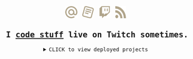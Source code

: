 <div align="center">
    <a href="mailto:seyluofficial@gmail.com" title="gmail">
        <img width="32" height="32" src="/static/icons/mail.svg" alt="Gmail Icon" >
    </a>&#x200B;&nbsp;&nbsp;
    <a href="https://seylu.github.io/resume/mj_sabit_resume.pdf" title="Resume">
        <img width="32" height="32" src="/static/icons/cv.svg" alt="Resume Icon" >
    </a>&#x200B;&nbsp;&nbsp;
    <a href="https://twitch.com/seylu_dev" title="Twitch">
        <img width="32" height="32" src="/static/icons/twitch.svg" alt="Twitch Icon" >
    </a>&#x200B;&nbsp;&nbsp;
    <a href="https://seylu.pages.dev" title="Blog">
        <img width="28" height="32" src="/static/icons/rss.svg" alt="Blog Icon" >
    </a>&#x200B;&nbsp;&nbsp;
</div>
<div align="center">
    <samp><h2><a href=\"#\">&#x200B;</a>I <ins>code stuff</ins> live on Twitch sometimes.</h2></samp>
</div>

<details>
<summary align="center">
    <kbd><kbd>CLICK</kbd> to view deployed projects</kbd>
    <a href="#projects"></a>&#x200B;&nbsp;&nbsp;
    <br>
    <br>
</summary>
<div align="left">

<h2><a href=\"#\">&#x200B;</a><samp>🔶 curator</samp>&nbsp;&nbsp;&nbsp;
    <a href="https://seylu.github.io/curator">
        <kbd><kbd>🟢 VIEW DEPLOYMENT</kbd> on GitHub Pages</kbd>
    </a>&#x200B;&nbsp;&nbsp;
    <a href="https://github.com/seylu/curator">
        <kbd><kbd>⚪ VIEW SOURCE</kbd> on GitHub</kbd>
    </a>&#x200B;&nbsp;&nbsp;
</h2>
<blockquote>A masonry gallery viewer for open museum APIs.</blockquote>

<p align="right">
    <a href="https://www.typescriptlang.org/">
        <code><img height="25" src="https://skillicons.dev/icons?i=ts&perline=1&theme=light" title="TypeScript"></code>
    </a>&#x200B;&nbsp;&nbsp;
    <a href="https://react.dev/">
        <code><img height="25" src="https://skillicons.dev/icons?i=react&perline=1&theme=light" title="React"></code>
    </a>&#x200B;&nbsp;&nbsp;
    <a href="https://vite.dev/">
        <code><img height="25" src="https://skillicons.dev/icons?i=vite&perline=1&theme=light" title="Vite"></code>
    </a>&#x200B;&nbsp;&nbsp;
    <a href="https://tailwindcss.com/">
        <code><img height="25" src="https://skillicons.dev/icons?i=tailwind&perline=1&theme=light" title="Tailwind CSS"></code>
    </a>&#x200B;&nbsp;&nbsp;
</p>

<br>

<h2><a href=\"#\">&#x200B;</a><samp>🔷 ghlabel</samp>&nbsp;&nbsp;&nbsp;
    <a href="https://youtu.be/iTdzwz8Azvo">
        <kbd><kbd>🔴 WATCH PYCON APAC TALK</kbd> on Youtube</kbd>
    </a>&#x200B;&nbsp;&nbsp;
    <a href="https://github.com/seylu/ghlabel">
        <kbd><kbd>⚪ VIEW SOURCE</kbd> on GitHub</kbd>
    </a>&#x200B;&nbsp;&nbsp;
</h2>
<blockquote>Python CLI tool to help setup GitHub Labels from a yaml/json config file.</blockquote>

<p align="right">
    <a href="https://www.python.org/">
        <code><img height="25" src="https://skillicons.dev/icons?i=py&perline=1&theme=light" title="Python"></code>
    </a>&#x200B;&nbsp;&nbsp;
</p>

<br>

<h2><a href=\"#\">&#x200B;</a><samp>🔶 wikipedia-clone</samp>&nbsp;&nbsp;&nbsp;
    <a href="https://youtu.be/KSov2QSPx4s">
        <kbd><kbd>🔴 WATCH DEMO</kbd> on Youtube</kbd>
    </a>&#x200B;&nbsp;&nbsp;
</h2>
<blockquote>A full stack wikipedia clone built with Django.</blockquote>

<p align="right">
    <a href="https://www.djangoproject.com/">
        <code><img height="25" src="https://skillicons.dev/icons?i=django&perline=1&theme=light" title="Django"></code>
    </a>&#x200B;&nbsp;&nbsp;
    <a href="https://www.python.org/">
        <code><img height="25" src="https://skillicons.dev/icons?i=py&perline=1&theme=light" title="Python"></code>
    </a>&#x200B;&nbsp;&nbsp;
    <a href="https://www.sqlite.org/">
        <code><img height="25" src="https://skillicons.dev/icons?i=sqlite&perline=1&theme=light" title="SQLite"></code>
    </a>&#x200B;&nbsp;&nbsp;
    <a href="https://www.javascript.com/">
        <code><img height="25" src="https://skillicons.dev/icons?i=js&perline=1&theme=light" title="JavaScript"></code>
    </a>&#x200B;&nbsp;&nbsp;
    <a href="https://www.w3.org/TR/CSS/">
        <code><img height="25" src="https://skillicons.dev/icons?i=css&perline=1&theme=light" title="CSS"></code>
    </a>&#x200B;&nbsp;&nbsp;
    <a href="https://html.spec.whatwg.org/multipage/">
        <code><img height="25" src="https://skillicons.dev/icons?i=html&perline=1&theme=light" title="HTML"></code>
    </a>&#x200B;&nbsp;&nbsp;
</p>

<br>

<h2><a href=\"#\">&#x200B;</a><samp>🔷 google-clone</samp>&nbsp;&nbsp;&nbsp;
    <a href="https://youtu.be/FYXgJcMr4YQ">
        <kbd><kbd>🔴 WATCH DEMO</kbd> on Youtube</kbd>
    </a>&#x200B;&nbsp;&nbsp;
</h2>
<blockquote>Google clone built with Vanilla JS. Took down demo link as it was flagged as deceptive by Google.</blockquote>

<p align="right">
    <a href="https://www.javascript.com/">
        <code><img height="25" src="https://skillicons.dev/icons?i=js&perline=1&theme=light" title="JavaScript"></code>
    </a>&#x200B;&nbsp;&nbsp;
    <a href="https://www.w3.org/TR/CSS/">
        <code><img height="25" src="https://skillicons.dev/icons?i=css&perline=1&theme=light" title="CSS"></code>
    </a>&#x200B;&nbsp;&nbsp;
    <a href="https://html.spec.whatwg.org/multipage/">
        <code><img height="25" src="https://skillicons.dev/icons?i=html&perline=1&theme=light" title="HTML"></code>
    </a>&#x200B;&nbsp;&nbsp;
</p>

<br>

<h2><a href=\"#\">&#x200B;</a><samp>🔶 doggo-dash</samp>&nbsp;&nbsp;&nbsp;
    <a href="https://seylu.github.io/doggo-dash/">
        <kbd><kbd>🟢 VIEW DEPLOYMENT</kbd> on GitHub Pages</kbd>
    </a>&#x200B;&nbsp;&nbsp;
    <a href="https://youtu.be/kXCYEwcMD8I">
        <kbd><kbd>🔴 WATCH DEMO</kbd> on Youtube</kbd>
    </a>&#x200B;&nbsp;&nbsp;
</h2>
<blockquote>2D top-down action survival game built with Scratch and packaged with Turbowarp.</blockquote>

<p align="right">
    <a href="https://www.javascript.com/">
        <code><img height="25" src="https://skillicons.dev/icons?i=js&perline=1&theme=light" title="JavaScript"></code>
    </a>&#x200B;&nbsp;&nbsp;
    <a href="https://www.w3.org/TR/CSS/">
        <code><img height="25" src="https://skillicons.dev/icons?i=css&perline=1&theme=light" title="CSS"></code>
    </a>&#x200B;&nbsp;&nbsp;
    <a href="https://html.spec.whatwg.org/multipage/">
        <code><img height="25" src="https://skillicons.dev/icons?i=html&perline=1&theme=light" title="HTML"></code>
    </a>&#x200B;&nbsp;&nbsp;
</p>

<br>

<h2><a href=\"#\">&#x200B;</a><samp>🔷 fiftyville</samp>&nbsp;&nbsp;&nbsp;
    <a href="https://youtu.be/l2aBCjvdwhM">
        <kbd><kbd>🔴 WATCH DEMO</kbd> on Youtube</kbd>
    </a>&#x200B;&nbsp;&nbsp;
</h2>
<blockquote>A full stack mystery game built with Flask, inspired from the CS50x SQL game: fiftyville.</blockquote>

<p align="right">
    <a href="https://flask.palletsprojects.com/">
        <code><img height="25" src="https://skillicons.dev/icons?i=flask&perline=1&theme=light" title="Flask"></code>
    </a>&#x200B;&nbsp;&nbsp;
    <a href="https://www.python.org/">
        <code><img height="25" src="https://skillicons.dev/icons?i=py&perline=1&theme=light" title="Python"></code>
    </a>&#x200B;&nbsp;&nbsp;
    <a href="https://www.postgresql.org/">
        <code><img height="25" src="https://skillicons.dev/icons?i=postgres&perline=1&theme=light" title="Postgres"></code>
    </a>&#x200B;&nbsp;&nbsp;
    <a href="https://www.sqlite.org/">
        <code><img height="25" src="https://skillicons.dev/icons?i=sqlite&perline=1&theme=light" title="SQLite"></code>
    </a>&#x200B;&nbsp;&nbsp;
    <a href="https://jquery.com/">
        <code><img height="25" src="https://skillicons.dev/icons?i=jquery&perline=1&theme=light" title="JQuery"></code>
    </a>&#x200B;&nbsp;&nbsp;
    <a href="https://getbootstrap.com/">
        <code><img height="25" src="https://skillicons.dev/icons?i=bootstrap&perline=1&theme=light" title="Bootstrap"></code>
    </a>&#x200B;&nbsp;&nbsp;
    <a href="https://www.w3.org/TR/CSS/">
        <code><img height="25" src="https://skillicons.dev/icons?i=css&perline=1&theme=light" title="CSS"></code>
    </a>&#x200B;&nbsp;&nbsp;
    <a href="https://html.spec.whatwg.org/multipage/">
        <code><img height="25" src="https://skillicons.dev/icons?i=html&perline=1&theme=light" title="HTML"></code>
    </a>&#x200B;&nbsp;&nbsp;
</p>

<br>

</div>
</details>

